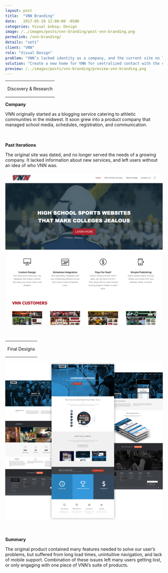 ```yaml
---
layout: post
title:  "VNN Branding"
date:   2017-05-10 12:00:00 -0500
categories: Visual &nbsp; Design
image: /../images/posts/vnn-branding/post-vnn-branding.png
permalink: /vnn-branding/
details: "set1"
client: "VNN"
role: "Visual Design"
problem: "VNN’s lacked identity as a company, and the current site no longer met the needs of a growing company."
solution: "Create a new home for VNN for centralized contact with the community, and customers."
preview: /../images/posts/vnn-branding/preview-vnn-branding.png
---
```



<table class="post-content-section-title">
  <tr>
    <td>
      <p class="section-title">Discovery & Research</p>
    </td>
  </tr>
</table>

**Company**

VNN originally started as a blogging service catering to athletic communities in the midwest. It soon grew into a product company that managed school media, schedules, registration, and communication.
<br>
<br>
<br>

**Past Iterations**

The original site was dated, and no longer served the needs of a growing company. It lacked information about new services, and left users without an idea of who VNN was.

![vnnbranding](/../images/posts/vnn-branding/vnn-oldsite.png)
<br>
<br>
<br>

<table class="post-content-section-title vnn-brand">
  <tr>
    <td>
      <p class="section-title">Final Designs</p>
    </td>
  </tr>
</table>

![vnnbranding](/../images/posts/vnn-branding/vnn-site.png "Logo Title Text 1")
<br>
<br>
<br>

**Summary**

The original product contained many features needed to solve our user’s problems, but suffered from long load times, unintuitive navigation, and lack of mobile support. Combination of these issues left many users getting lost, or only engaging with one piece of VNN’s suite of products.
